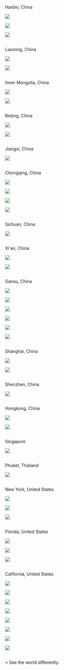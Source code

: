 Harbin, China

![](https://github.com/jiup/jiup.github.io/raw/master/img/album/harbin.jpg)

![](https://github.com/jiup/jiup.github.io/raw/master/img/album/harbin-2.jpg)

![](https://github.com/jiup/jiup.github.io/raw/master/img/album/harbin-3.jpg)

<br>Liaoning, China

![](https://github.com/jiup/jiup.github.io/raw/master/img/album/liaoning.jpg)

![](https://github.com/jiup/jiup.github.io/raw/master/img/album/dalian.jpg)

<br>Inner Mongolia, China

![](https://github.com/jiup/jiup.github.io/raw/master/img/album/innermongolia.jpg)

![](https://github.com/jiup/jiup.github.io/raw/master/img/album/innermongolia-2.jpg)

<br>Beijing, China

![](https://github.com/jiup/jiup.github.io/raw/master/img/album/beijing.jpg)

![](https://github.com/jiup/jiup.github.io/raw/master/img/album/beijing-2.jpg)

<br>Jiangxi, China

![](https://github.com/jiup/jiup.github.io/raw/master/img/album/jiangxi.jpg)

<br>Chongqing, China

![](https://github.com/jiup/jiup.github.io/raw/master/img/album/chongqing.jpg)

![](https://github.com/jiup/jiup.github.io/raw/master/img/album/chongqing-2.jpg)

![](https://github.com/jiup/jiup.github.io/raw/master/img/album/chongqing-3.jpg)

![](https://github.com/jiup/jiup.github.io/raw/master/img/album/chongqing-4.jpg)

<br>Sichuan, China

![](https://github.com/jiup/jiup.github.io/raw/master/img/album/sichuan.jpg)

<br>Xi'an, China

![](https://github.com/jiup/jiup.github.io/raw/master/img/album/xi'an.jpg)

![](https://github.com/jiup/jiup.github.io/raw/master/img/album/xi'an-2.jpg)

<br>Gansu, China

![](https://github.com/jiup/jiup.github.io/raw/master/img/album/gansu.jpg)

![](https://github.com/jiup/jiup.github.io/raw/master/img/album/gansu-2.jpg)

![](https://github.com/jiup/jiup.github.io/raw/master/img/album/gansu-3.jpg)

![](https://github.com/jiup/jiup.github.io/raw/master/img/album/gansu-4.jpg)

![](https://github.com/jiup/jiup.github.io/raw/master/img/album/gansu-5.jpg)

![](https://github.com/jiup/jiup.github.io/raw/master/img/album/gansu-6.jpg)

<br>Shanghai, China

![](https://github.com/jiup/jiup.github.io/raw/master/img/album/shanghai.jpg)

![](https://github.com/jiup/jiup.github.io/raw/master/img/album/shanghai-2.jpg)

<br>Shenzhen, China

![](https://github.com/jiup/jiup.github.io/raw/master/img/album/shenzhen.jpg)

<br>Hongkong, China

![](https://github.com/jiup/jiup.github.io/raw/master/img/album/hongkong.jpg)

![](https://github.com/jiup/jiup.github.io/raw/master/img/album/hongkong-2.jpg)

<br>Singapore

![](https://github.com/jiup/jiup.github.io/raw/master/img/album/singapore.jpg)

<br>Phuket, Thailand

![](https://github.com/jiup/jiup.github.io/raw/master/img/album/phuket.jpg)

<br>New York, United States

![](https://github.com/jiup/jiup.github.io/raw/master/img/album/nyc.jpg)

![](https://github.com/jiup/jiup.github.io/raw/master/img/album/roc.jpg)

![](https://github.com/jiup/jiup.github.io/raw/master/img/album/roc-2.jpg)

<br>Florida, United States

![](https://github.com/jiup/jiup.github.io/raw/master/img/album/miami.jpg)

![](https://github.com/jiup/jiup.github.io/raw/master/img/album/keywest.jpg)

![](https://github.com/jiup/jiup.github.io/raw/master/img/album/keywest-2.jpg)

<br>California, United States

![](https://github.com/jiup/jiup.github.io/raw/master/img/album/la.jpg)

![](https://github.com/jiup/jiup.github.io/raw/master/img/album/la-2.jpg)

![](https://github.com/jiup/jiup.github.io/raw/master/img/album/la-3.jpg)

![](https://github.com/jiup/jiup.github.io/raw/master/img/album/la-4.jpg)

![](https://github.com/jiup/jiup.github.io/raw/master/img/album/la-5.jpg)

![](https://github.com/jiup/jiup.github.io/raw/master/img/album/la-6.jpg)

![](https://github.com/jiup/jiup.github.io/raw/master/img/album/la-7.jpg)

![](https://github.com/jiup/jiup.github.io/raw/master/img/album/sandiego.jpg)

<br/>
> See the world differently.
